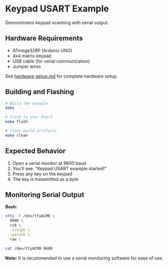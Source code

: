 # Keypad USART Example

Demonstrates keypad scanning with serial output.

## Hardware Requirements

- ATmega328P (Arduino UNO)
- 4x4 matrix keypad
- USB cable (for serial communication)
- Jumper wires

See [hardware-setup.md](docs/hardware-setup.md#lcd-display-16x2) for complete hardware setup.

## Building and Flashing

```bash
# Build the example
make

# Flash to your board
make flash

# Clean build artifacts
make clean
```

## Expected Behavior

1. Open a serial monitor at 9600 baud
2. You'll see: "Keypad USART example started!"
3. Press any key on the keypad
4. The key is transmitted as a byte

## Monitoring Serial Output

**Bash:**

```bash
stty -F /dev/ttyACM0 \
  9600 \
  cs8 \
  -cstopb \
  -parenb \
  raw \

cat /dev/ttyACM0 9600
```

**Note:** It is recommended to use a serial monitoring software for ease of use.
